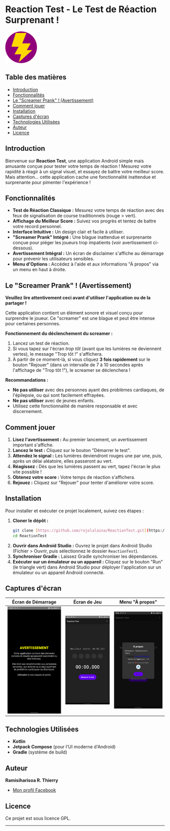 # Reaction Test - Le Test de Réaction Surprenant !

![Bannière de l'application](https://github.com/thiersY/reactionTest/blob/main/icon.png)

## Table des matières

* [Introduction](#introduction)
* [Fonctionnalités](#fonctionnalités)
* [Le "Screamer Prank" ! (Avertissement)](#le-screamer-prank--avertissement)
* [Comment jouer](#comment-jouer)
* [Installation](#installation)
* [Captures d'écran](#captures-décran)
* [Technologies Utilisées](#technologies-utilisées)
* [Auteur](#auteur)
* [Licence](#licence)

## Introduction

Bienvenue sur **Reaction Test**, une application Android simple mais amusante conçue pour tester votre temps de réaction ! Mesurez votre rapidité à réagir à un signal visuel, et essayez de battre votre meilleur score. Mais attention... cette application cache une fonctionnalité inattendue et surprenante pour pimenter l'expérience !

## Fonctionnalités

* **Test de Réaction Classique :** Mesurez votre temps de réaction avec des feux de signalisation de course traditionnels (rouge > vert).
* **Affichage du Meilleur Score :** Suivez vos progrès et tentez de battre votre record personnel.
* **Interface Intuitive :** Un design clair et facile à utiliser.
* **"Screamer Prank" Intégré :** Une blague inattendue et surprenante conçue pour piéger les joueurs trop impatients (voir avertissement ci-dessous).
* **Avertissement Intégral :** Un écran de disclaimer s'affiche au démarrage pour prévenir les utilisateurs sensibles.
* **Menu d'Options :** Accédez à l'aide et aux informations "À propos" via un menu en haut à droite.

## Le "Screamer Prank" ! (Avertissement)

**Veuillez lire attentivement ceci avant d'utiliser l'application ou de la partager !**

Cette application contient un élément sonore et visuel conçu pour surprendre le joueur. Ce "screamer" est une blague et peut être intense pour certaines personnes.

**Fonctionnement du déclenchement du screamer :**

1.  Lancez un test de réaction.
2.  Si vous tapez sur l'écran *trop tôt* (avant que les lumières ne deviennent vertes), le message "Trop tôt !" s'affichera.
3.  À partir de ce moment-là, si vous cliquez **3 fois rapidement** sur le bouton "Rejouer" (dans un intervalle de 7 à 10 secondes après l'affichage de "Trop tôt !"), le screamer se déclenchera !

**Recommandations :**

* **Ne pas utiliser** avec des personnes ayant des problèmes cardiaques, de l'épilepsie, ou qui sont facilement effrayées.
* **Ne pas utiliser** avec de jeunes enfants.
* Utilisez cette fonctionnalité de manière responsable et avec discernement.

## Comment jouer

1.  **Lisez l'avertissement :** Au premier lancement, un avertissement important s'affiche.
2.  **Lancez le test :** Cliquez sur le bouton "Démarrer le test".
3.  **Attendez le signal :** Les lumières deviendront rouges une par une, puis, après un délai aléatoire, elles passeront au vert.
4.  **Réagissez :** Dès que les lumières passent au vert, tapez l'écran le plus vite possible !
5.  **Obtenez votre score :** Votre temps de réaction s'affichera.
6.  **Rejouez :** Cliquez sur "Rejouer" pour tenter d'améliorer votre score.

## Installation

Pour installer et exécuter ce projet localement, suivez ces étapes :

1.  **Cloner le dépôt :**
    ```bash
    git clone [https://github.com/rojolalaina/ReactionTest.git](https://github.com/rojolalaina/ReactionTest.git)
    cd ReactionTest
    ```
2.  **Ouvrir dans Android Studio :**
    Ouvrez le projet dans Android Studio (Fichier > Ouvrir, puis sélectionnez le dossier `ReactionTest`).
3.  **Synchroniser Gradle :** Laissez Gradle synchroniser les dépendances.
4.  **Exécuter sur un émulateur ou un appareil :**
    Cliquez sur le bouton "Run" (le triangle vert) dans Android Studio pour déployer l'application sur un émulateur ou un appareil Android connecté.

## Captures d'écran

| Écran de Démarrage | Écran de Jeu  | Menu "À propos" |
| :-----------------: | :----------: | :-------------: |
| ![Screenshot 1](https://github.com/thiersY/reactionTest/blob/main/Screenshot_launch.png) | ![Screenshot 2](https://github.com/thiersY/reactionTest/blob/main/main.png) | ![Screenshot 3](https://github.com/thiersY/reactionTest/blob/main/a%20propos.png) |

## Technologies Utilisées

* **Kotlin**
* **Jetpack Compose** (pour l'UI moderne d'Android)
* **Gradle** (système de build)


## Auteur

**Ramisiharisoa R. Thierry**

* [Mon profil Facebook](https://www.facebook.com/rrthierry)

## Licence

Ce projet est sous licence GPL.

---
